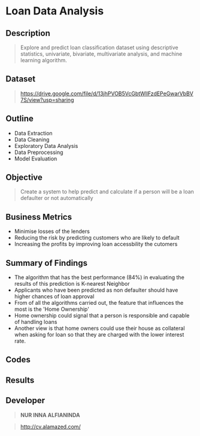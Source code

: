 # Loan Data Analysis


## Description

> Explore and predict loan classification dataset using descriptive statistics, univariate, bivariate, multivariate analysis, and machine learning algorithm.


## Dataset

>  https://drive.google.com/file/d/13jhPVOB5VcGbtWllFzdEPeGwarVbBV7S/view?usp=sharing 


## Outline

- Data Extraction
- Data Cleaning
- Exploratory Data Analysis
- Data Preprocessing
- Model Evaluation


## Objective

> Create a system to help predict and calculate if a person will be a loan defaulter or not automatically


## Business Metrics

- Minimise losses of the lenders
- Reducing the risk by predicting customers who are likely to default
- Increasing the profits by improving loan accessbility the cutomers


## Summary of Findings

- The algorithm that has the best performance (84%) in evaluating the results of this prediction is K-nearest Neighbor
- Applicants who have been predicted as non defaulter should have higher chances of loan approval
- From of all the algorithms carried out, the feature that influences the most is the 'Home Ownership'
- Home ownership could signal that a person is responsible and capable of handling loans
- Another view is that home owners could use their house as collateral when asking for loan so that they are charged with the lower interest rate. 


## Codes


## Results


## Developer

> **NUR INNA ALFIANINDA**

> http://cv.alamazed.com/

